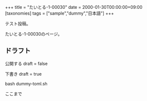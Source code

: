 +++
title = "たいとる-1-00030"
date = 2000-01-30T00:00:00+09:00
[taxonomies]
tags = ["sample","dummy","日本語"]
+++

テスト投稿。

たいとる-1-00030のページ。


## ドラフト

公開する
draft = false

下書き
draft = true

bash dummy-toml.sh

ここまで
